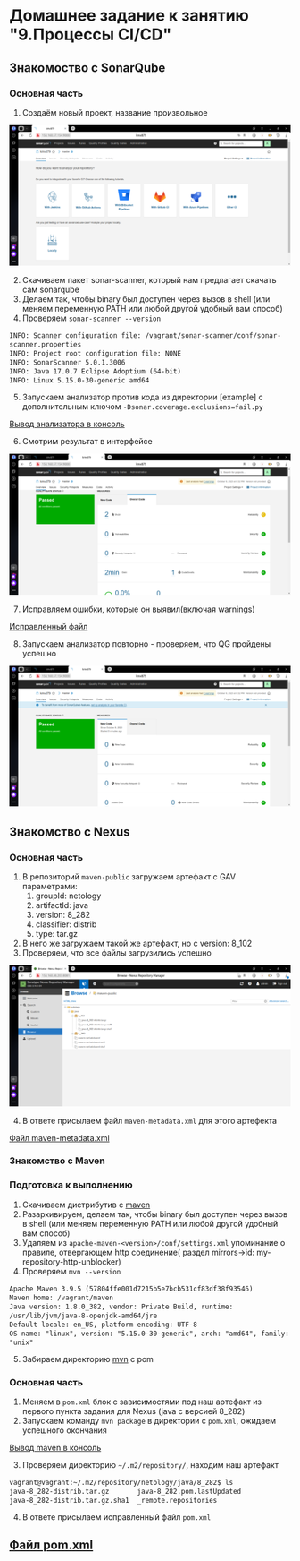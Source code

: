 # Домашнее задание к занятию "9.Процессы CI/CD"

## Знакомоство с SonarQube

### Основная часть

1. Создаём новый проект, название произвольное

![Создание нового проекта](./src/sonarcube_project.png "Создание нового проекта")

2. Скачиваем пакет sonar-scanner, который нам предлагает скачать сам sonarqube
3. Делаем так, чтобы binary был доступен через вызов в shell (или меняем переменную PATH или любой другой удобный вам способ)
4. Проверяем `sonar-scanner --version`

```
INFO: Scanner configuration file: /vagrant/sonar-scanner/conf/sonar-scanner.properties
INFO: Project root configuration file: NONE
INFO: SonarScanner 5.0.1.3006
INFO: Java 17.0.7 Eclipse Adoptium (64-bit)
INFO: Linux 5.15.0-30-generic amd64
```

5. Запускаем анализатор против кода из директории [example] с дополнительным ключом `-Dsonar.coverage.exclusions=fail.py`

[Вывод анализатора в консоль](./src/sonar_test.txt)

6. Смотрим результат в интерфейсе

![Результат работы анализатора](./src/sonar_test1.png "Результат работы анализатора")

7. Исправляем ошибки, которые он выявил(включая warnings)

[Исправленный файл](./fail.py)

8. Запускаем анализатор повторно - проверяем, что QG пройдены успешно

![Результат работы анализатора после исправления](./src/sonar_test2.png "Результат работы анализатора после исправления")


## Знакомство с Nexus

### Основная часть

1. В репозиторий `maven-public` загружаем артефакт с GAV параметрами:
   1. groupId: netology
   2. artifactId: java
   3. version: 8_282
   4. classifier: distrib
   5. type: tar.gz
2. В него же загружаем такой же артефакт, но с version: 8_102
3. Проверяем, что все файлы загрузились успешно

![Загруженные артефакты](./src/nexus_repo.png "Загруженные артефакты")

4. В ответе присылаем файл `maven-metadata.xml` для этого артефекта

[Файл maven-metadata.xml](./maven-metadata.xml)

### Знакомство с Maven

### Подготовка к выполнению

1. Скачиваем дистрибутив с [maven](https://maven.apache.org/download.cgi)
2. Разархивируем, делаем так, чтобы binary был доступен через вызов в shell (или меняем переменную PATH или любой другой удобный вам способ)
3. Удаляем из `apache-maven-<version>/conf/settings.xml` упоминание о правиле, отвергающем http соединение( раздел mirrors->id: my-repository-http-unblocker)
4. Проверяем `mvn --version`

```
Apache Maven 3.9.5 (57804ffe001d7215b5e7bcb531cf83df38f93546)
Maven home: /vagrant/maven
Java version: 1.8.0_382, vendor: Private Build, runtime: /usr/lib/jvm/java-8-openjdk-amd64/jre
Default locale: en_US, platform encoding: UTF-8
OS name: "linux", version: "5.15.0-30-generic", arch: "amd64", family: "unix"
```

5. Забираем директорию [mvn](./mvn) с pom

### Основная часть

1. Меняем в `pom.xml` блок с зависимостями под наш артефакт из первого пункта задания для Nexus (java с версией 8_282)
2. Запускаем команду `mvn package` в директории с `pom.xml`, ожидаем успешного окончания

[Вывод maven в консоль](./src/mvn.txt)

3. Проверяем директорию `~/.m2/repository/`, находим наш артефакт
```
vagrant@vagrant:~/.m2/repository/netology/java/8_282$ ls
java-8_282-distrib.tar.gz       java-8_282.pom.lastUpdated
java-8_282-distrib.tar.gz.sha1  _remote.repositories

```

4. В ответе присылаем исправленный файл `pom.xml`

[Файл pom.xml](./pom.xml)
---

